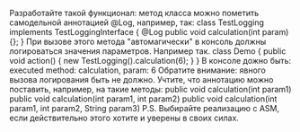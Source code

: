 Разработайте такой функционал:
метод класса можно пометить самодельной аннотацией @Log, например, так:
class TestLogging implements TestLoggingInterface {
@Log
public void calculation(int param) {};
}
При вызове этого метода "автомагически" в консоль должны логироваться значения параметров.
Например так.
class Demo {
public void action() {
new TestLogging().calculation(6);
}
}
В консоле дожно быть:
executed method: calculation, param: 6
Обратите внимание: явного вызова логирования быть не должно.
Учтите, что аннотацию можно поставить, например, на такие методы:
public void calculation(int param1)
public void calculation(int param1, int param2)
public void calculation(int param1, int param2, String param3)
P.S.
Выбирайте реализацию с ASM, если действительно этого хотите и уверены в своих силах.